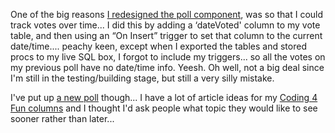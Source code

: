 One of the big reasons [I redesigned the poll component](http://weblogs.asp.net/duncanma/archive/2004/06/15/156543.aspx), was so that I could track votes over time... I did this by adding a &#8216;dateVoted' column to my vote table, and then using an “On Insert” trigger to set that column to the current date/time.... peachy keen, except when I exported the tables and stored procs to my live SQL box, I forgot to include my triggers... so all the votes on my previous poll have no date/time info. Yeesh. Oh well, not a big deal since I'm still in the testing/building stage, but still a very silly mistake.

I've put up [a new poll](http://www.duncanmackenzie.net) though... I have a lot of article ideas for my [Coding 4 Fun columns](http://msdn.microsoft.com/vbasic/using/columns/code4fun/default.aspx) and I thought I'd ask people what topic they would like to see sooner rather than later...

